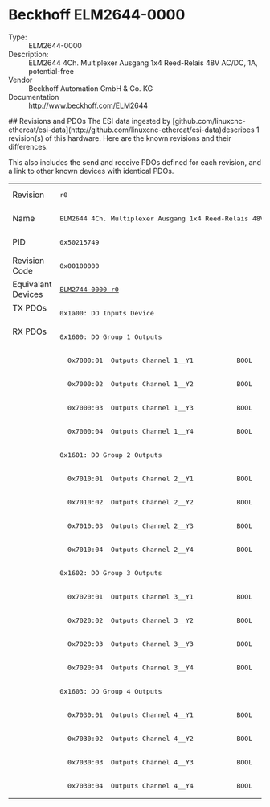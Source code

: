 #  Beckhoff ELM2644-0000

<dl>
  <dt>Type:</dt><dd>ELM2644-0000</dd>
  <dt>Description:</dt><dd>ELM2644 4Ch. Multiplexer Ausgang 1x4 Reed-Relais 48V AC/DC, 1A, potential-free</dd>
  <dt>Vendor</dt><dd>Beckhoff Automation GmbH & Co. KG</dd>
  <dt>Documentation</dt><dd><a href="http://www.beckhoff.com/ELM2644">http://www.beckhoff.com/ELM2644</a></dd>
</dl>
## Revisions and PDOs
The ESI data ingested by [github.com/linuxcnc-ethercat/esi-data](http://github.com/linuxcnc-ethercat/esi-data)describes 1 revision(s) of this hardware.  Here are the known revisions and their differences.

This also includes the send and receive PDOs defined for each revision, and a link to other known devices with identical PDOs.

<table>
<tr >
<td class="first">Revision</td>
<td ><pre>r0</pre></td>
</tr>
<tr >
<td class="first">Name</td>
<td ><pre>ELM2644 4Ch. Multiplexer Ausgang 1x4 Reed-Relais 48V AC/DC, 1A, potential-free</pre></td>
</tr>
<tr >
<td class="first">PID</td>
<td ><pre>0x50215749</pre></td>
</tr>
<tr >
<td class="first">Revision Code</td>
<td ><pre>0x00100000</pre></td>
</tr>
<tr >
<td class="first">Equivalant Devices</td>
<td ><pre><a href="ELM2744-0000">ELM2744-0000 r0</a></pre></td>
</tr>
<tr class="txpdo pdosection">
<td class="first" rowspan=1 valign=top>TX PDOs</td>
<td><pre>0x1a00: DO Inputs Device</pre></td>
<td></td>
</tr>
<tr class="rxpdo pdosection">
<td class="first" rowspan=20 valign=top>RX PDOs</td>
<td><pre>0x1600: DO Group 1 Outputs</pre></td>
<td></td>
</tr>
<tr class="rxpdo">
<td ><pre>  0x7000:01  Outputs Channel 1__Y1           BOOL</pre></td>
</tr>
<tr class="rxpdo">
<td ><pre>  0x7000:02  Outputs Channel 1__Y2           BOOL</pre></td>
</tr>
<tr class="rxpdo">
<td ><pre>  0x7000:03  Outputs Channel 1__Y3           BOOL</pre></td>
</tr>
<tr class="rxpdo">
<td ><pre>  0x7000:04  Outputs Channel 1__Y4           BOOL</pre></td>
</tr>
<tr class="rxpdo pdosection">
<td ><pre>0x1601: DO Group 2 Outputs</pre></td>
</tr>
<tr class="rxpdo">
<td ><pre>  0x7010:01  Outputs Channel 2__Y1           BOOL</pre></td>
</tr>
<tr class="rxpdo">
<td ><pre>  0x7010:02  Outputs Channel 2__Y2           BOOL</pre></td>
</tr>
<tr class="rxpdo">
<td ><pre>  0x7010:03  Outputs Channel 2__Y3           BOOL</pre></td>
</tr>
<tr class="rxpdo">
<td ><pre>  0x7010:04  Outputs Channel 2__Y4           BOOL</pre></td>
</tr>
<tr class="rxpdo pdosection">
<td ><pre>0x1602: DO Group 3 Outputs</pre></td>
</tr>
<tr class="rxpdo">
<td ><pre>  0x7020:01  Outputs Channel 3__Y1           BOOL</pre></td>
</tr>
<tr class="rxpdo">
<td ><pre>  0x7020:02  Outputs Channel 3__Y2           BOOL</pre></td>
</tr>
<tr class="rxpdo">
<td ><pre>  0x7020:03  Outputs Channel 3__Y3           BOOL</pre></td>
</tr>
<tr class="rxpdo">
<td ><pre>  0x7020:04  Outputs Channel 3__Y4           BOOL</pre></td>
</tr>
<tr class="rxpdo pdosection">
<td ><pre>0x1603: DO Group 4 Outputs</pre></td>
</tr>
<tr class="rxpdo">
<td ><pre>  0x7030:01  Outputs Channel 4__Y1           BOOL</pre></td>
</tr>
<tr class="rxpdo">
<td ><pre>  0x7030:02  Outputs Channel 4__Y2           BOOL</pre></td>
</tr>
<tr class="rxpdo">
<td ><pre>  0x7030:03  Outputs Channel 4__Y3           BOOL</pre></td>
</tr>
<tr class="rxpdo">
<td ><pre>  0x7030:04  Outputs Channel 4__Y4           BOOL</pre></td>
</tr>
</table>
